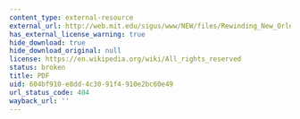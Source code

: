 ```yaml
---
content_type: external-resource
external_url: http://web.mit.edu/sigus/www/NEW/files/Rewinding_New_Orleans.pdf
has_external_license_warning: true
hide_download: true
hide_download_original: null
license: https://en.wikipedia.org/wiki/All_rights_reserved
status: broken
title: PDF
uid: 604bf910-e8dd-4c30-91f4-910e2bc60e49
url_status_code: 404
wayback_url: ''
---
```

